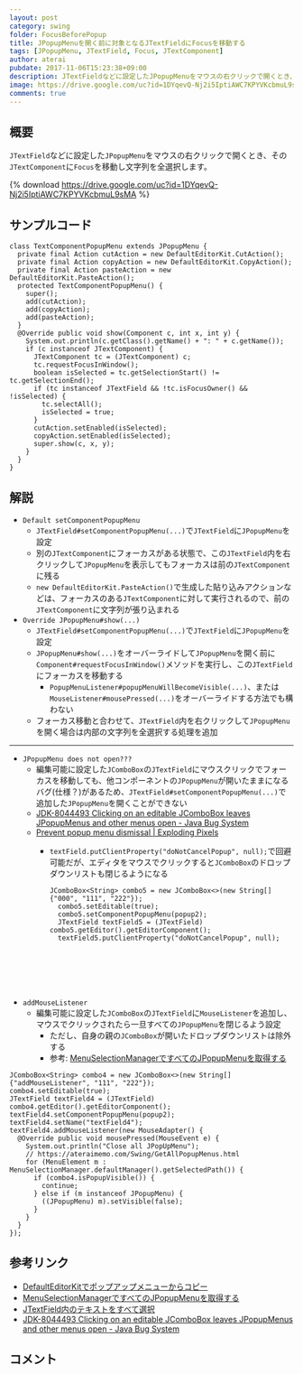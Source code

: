 ```yaml
---
layout: post
category: swing
folder: FocusBeforePopup
title: JPopupMenuを開く前に対象となるJTextFieldにFocusを移動する
tags: [JPopupMenu, JTextField, Focus, JTextComponent]
author: aterai
pubdate: 2017-11-06T15:23:38+09:00
description: JTextFieldなどに設定したJPopupMenuをマウスの右クリックで開くとき、そのにFocusを移動し文字列を全選択します。
image: https://drive.google.com/uc?id=1DYqevQ-Nj2i5IptiAWC7KPYVKcbmuL9sMA
comments: true
---
```

## 概要
`JTextField`などに設定した`JPopupMenu`をマウスの右クリックで開くとき、その`JTextComponent`に`Focus`を移動し文字列を全選択します。

{% download https://drive.google.com/uc?id=1DYqevQ-Nj2i5IptiAWC7KPYVKcbmuL9sMA %}

## サンプルコード
<pre class="prettyprint"><code>class TextComponentPopupMenu extends JPopupMenu {
  private final Action cutAction = new DefaultEditorKit.CutAction();
  private final Action copyAction = new DefaultEditorKit.CopyAction();
  private final Action pasteAction = new DefaultEditorKit.PasteAction();
  protected TextComponentPopupMenu() {
    super();
    add(cutAction);
    add(copyAction);
    add(pasteAction);
  }
  @Override public void show(Component c, int x, int y) {
    System.out.println(c.getClass().getName() + ": " + c.getName());
    if (c instanceof JTextComponent) {
      JTextComponent tc = (JTextComponent) c;
      tc.requestFocusInWindow();
      boolean isSelected = tc.getSelectionStart() != tc.getSelectionEnd();
      if (tc instanceof JTextField &amp;&amp; !tc.isFocusOwner() &amp;&amp; !isSelected) {
        tc.selectAll();
        isSelected = true;
      }
      cutAction.setEnabled(isSelected);
      copyAction.setEnabled(isSelected);
      super.show(c, x, y);
    }
  }
}
</code></pre>

## 解説
- `Default setComponentPopupMenu`
    - `JTextField#setComponentPopupMenu(...)`で`JTextField`に`JPopupMenu`を設定
    - 別の`JTextComponent`にフォーカスがある状態で、この`JTextField`内を右クリックして`JPopupMenu`を表示してもフォーカスは前の`JTextComponent`に残る
    - `new DefaultEditorKit.PasteAction()`で生成した貼り込みアクションなどは、フォーカスのある`JTextComponent`に対して実行されるので、前の`JTextComponent`に文字列が張り込まれる
- `Override JPopupMenu#show(...)`
    - `JTextField#setComponentPopupMenu(...)`で`JTextField`に`JPopupMenu`を設定
    - `JPopupMenu#show(...)`をオーバーライドして`JPopupMenu`を開く前に`Component#requestFocusInWindow()`メソッドを実行し、この`JTextField`にフォーカスを移動する
        - `PopupMenuListener#popupMenuWillBecomeVisible(...)`、または`MouseListener#mousePressed(...)`をオーバーライドする方法でも構わない
    - フォーカス移動と合わせて、`JTextField`内を右クリックして`JPopupMenu`を開く場合は内部の文字列を全選択する処理を追加

<!-- dummy comment line for breaking list -->

- - - -
- `JPopupMenu does not open???`
    - 編集可能に設定した`JComboBox`の`JTextField`にマウスクリックでフォーカスを移動しても、他コンポーネントの`JPopupMenu`が開いたままになるバグ(仕様？)があるため、`JTextField#setComponentPopupMenu(...)`で追加した`JPopupMenu`を開くことができない
    - [JDK-8044493 Clicking on an editable JComboBox leaves JPopupMenus and other menus open - Java Bug System](https://bugs.openjdk.java.net/browse/JDK-8044493)
    - [Prevent popup menu dismissal | Exploding Pixels](https://explodingpixels.wordpress.com/2008/11/10/prevent-popup-menu-dismissal/)
        - `textField.putClientProperty("doNotCancelPopup", null);`で回避可能だが、エディタをマウスでクリックすると`JComboBox`のドロップダウンリストも閉じるようになる
            
            <pre class="prettyprint"><code>JComboBox&lt;String&gt; combo5 = new JComboBox&lt;&gt;(new String[] {"000", "111", "222"});
            combo5.setEditable(true);
            combo5.setComponentPopupMenu(popup2);
            JTextField textField5 = (JTextField) combo5.getEditor().getEditorComponent();
            textField5.putClientProperty("doNotCancelPopup", null);
</code></pre>
- `addMouseListener`
    - 編集可能に設定した`JComboBox`の`JTextField`に`MouseListener`を追加し、マウスでクリックされたら一旦すべての`JPopupMenu`を閉じるよう設定
        - ただし、自身の親の`JComboBox`が開いたドロップダウンリストは除外する
        - 参考: [MenuSelectionManagerですべてのJPopupMenuを取得する](https://ateraimemo.com/Swing/GetAllPopupMenus.html)

<!-- dummy comment line for breaking list -->

<pre class="prettyprint"><code>JComboBox&lt;String&gt; combo4 = new JComboBox&lt;&gt;(new String[] {"addMouseListener", "111", "222"});
combo4.setEditable(true);
JTextField textField4 = (JTextField) combo4.getEditor().getEditorComponent();
textField4.setComponentPopupMenu(popup2);
textField4.setName("textField4");
textField4.addMouseListener(new MouseAdapter() {
  @Override public void mousePressed(MouseEvent e) {
    System.out.println("Close all JPopUpMenu");
    // https://ateraimemo.com/Swing/GetAllPopupMenus.html
    for (MenuElement m : MenuSelectionManager.defaultManager().getSelectedPath()) {
      if (combo4.isPopupVisible()) {
        continue;
      } else if (m instanceof JPopupMenu) {
        ((JPopupMenu) m).setVisible(false);
      }
    }
  }
});
</code></pre>

## 参考リンク
- [DefaultEditorKitでポップアップメニューからコピー](https://ateraimemo.com/Swing/DefaultEditorKit.html)
- [MenuSelectionManagerですべてのJPopupMenuを取得する](https://ateraimemo.com/Swing/GetAllPopupMenus.html)
- [JTextField内のテキストをすべて選択](https://ateraimemo.com/Swing/SelectAll.html)
- [JDK-8044493 Clicking on an editable JComboBox leaves JPopupMenus and other menus open - Java Bug System](https://bugs.openjdk.java.net/browse/JDK-8044493)

<!-- dummy comment line for breaking list -->

## コメント
